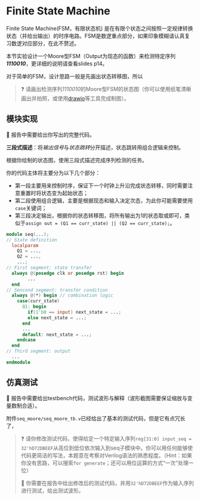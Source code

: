 # Finite State Machine

Finite State Machine(FSM，有限状态机) 是在有限个状态之间按照一定规律转换状态（并给出输出）的时序电路。FSM是数逻重点部分，如果印象模糊请认真复习数逻对应部分，在此不赘述。

本节实验设计一个Moore型FSM（Output为现态的函数）来检测特定序列***1110010***，更详细的说明请查看slides p14。

对于简单的FSM，设计思路一般是先画出状态转移图，所以

> ❓ 请画出检测序列*1110010*的Moore型FSM的状态图（你可以使用纸笔清晰画出并拍照，或使用[drawio](https://app.diagrams.net/)等工具完成制图）。

## 模块实现

📄 报告中需要给出你写出的完整代码。

**三段式描述**：将*输出信号*与*状态跳转*分开描述，状态跳转用组合逻辑来控制。

根据你绘制的状态图，使用三段式描述完成序列检测的任务。

你的代码主体将主要分为以下几个部分：

* 第一段主要用来控制时序，保证下一个时钟上升沿完成状态转移，同时需要注意重置时将状态变为起始状态；
* 第二段使用组合逻辑，主要是根据现态和输入决定次态，为此你可能需要使用`case`关键词；
* 第三段决定输出，根据你的状态转移图，将所有输出为1的状态取或即可，类似于`assign out = (Q1 == curr_state) || (Q2 == curr_state);`。

```verilog
module seq(...);
// State definition
  localparam 
  	Q1 = ...,
  	Q2 = ...,
  	...;
// First segment: state transfer
  always @(posedge clk or posedge rst) begin
		...
  end
// Sencond segment: transfer condition
  always @(*) begin // combination logic
    case(curr_state)
      Q1: begin
        if(1'b0 == input) next_state = ...;
        else next_state = ...;
      end
      ...
      default: next_state = ...;
    endcase
  end
// Third segment: output
  ...
endmodule
```

## 仿真测试

📄 报告中需要给出testbench代码，测试波形与解释（波形截图需要保证缩放与变量数制合适）。

附件`seq_moore/seq_moore_tb.v`已经给出了基本的测试代码，但是它有点冗长了，

> ❓ 请你修改测试代码，使得给定一个特定输入序列`reg[31:0] input_seq = 32'hD72DBEEF`从高位到低位依次输入到seq子模块中。你可以用任何能够使代码更简洁的写法，本题意在考察对Verilog语法的熟悉程度。（Hint：如果你没有思路，可以搜索`for generate`；还可以用位运算的方式“一次”处理一位）
>
> 📄 你需要在报告中给出修改后的测试代码，并用`32'hD72DBEEF`作为输入序列进行测试，给出测试波形。
